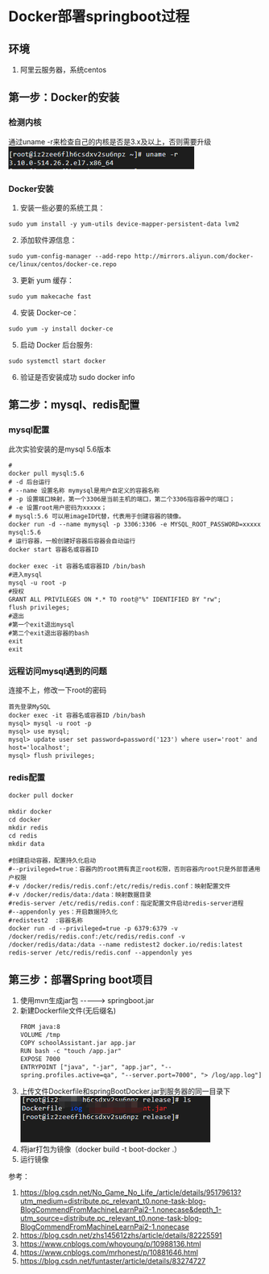 # Docker部署springboot过程

## 环境
1. 阿里云服务器，系统centos

## 第一步：Docker的安装
### 检测内核
通过uname -r来检查自己的内核是否是3.x及以上，否则需要升级
![title](https://raw.githubusercontent.com/pallcard/noteImg/master/noteImg/2020/05/18/1589810615789-1589810615814.png)

### Docker安装
1. 安装一些必要的系统工具：
```
sudo yum install -y yum-utils device-mapper-persistent-data lvm2
```
2. 添加软件源信息：
```
sudo yum-config-manager --add-repo http://mirrors.aliyun.com/docker-ce/linux/centos/docker-ce.repo
```
3. 更新 yum 缓存：
```
sudo yum makecache fast
```
4. 安装 Docker-ce：
```
sudo yum -y install docker-ce
```
5. 启动 Docker 后台服务:
```
sudo systemctl start docker
```
6. 验证是否安装成功
sudo docker info

## 第二步：mysql、redis配置
### mysql配置
此次实验安装的是mysql 5.6版本
```
# 
docker pull mysql:5.6
# -d 后台运行
# --name 设置名称 mymysql是用户自定义的容器名称
# -p 设置端口映射，第一个3306是当前主机的端口，第二个3306指容器中的端口；
# -e 设置root用户密码为xxxxx；
# mysql:5.6 可以用imageID代替，代表用于创建容器的镜像。
docker run -d --name mymysql -p 3306:3306 -e MYSQL_ROOT_PASSWORD=xxxxx mysql:5.6
# 运行容器，一般创建好容器后容器会自动运行
docker start 容器名或容器ID

docker exec -it 容器名或容器ID /bin/bash
#进入mysql
mysql -u root -p
#授权
GRANT ALL PRIVILEGES ON *.* TO root@"%" IDENTIFIED BY "rw";
flush privileges;
#退出
#第一个exit退出mysql
#第二个exit退出容器的bash
exit
exit
```
### 远程访问mysql遇到的问题
连接不上，修改一下root的密码
```
首先登录MySQL
docker exec -it 容器名或容器ID /bin/bash
mysql> mysql -u root -p
mysql> use mysql;  
mysql> update user set password=password('123') where user='root' and host='localhost';  
mysql> flush privileges;  
```
### redis配置
```
docker pull docker
 
mkdir docker
cd docker
mkdir redis
cd redis
mkdir data
 
#创建启动容器，配置持久化启动
#--privileged=true：容器内的root拥有真正root权限，否则容器内root只是外部普通用户权限
#-v /docker/redis/redis.conf:/etc/redis/redis.conf：映射配置文件
#-v /docker/redis/data:/data：映射数据目录
#redis-server /etc/redis/redis.conf：指定配置文件启动redis-server进程
#--appendonly yes：开启数据持久化
#redistest2  :容器名称
docker run -d --privileged=true -p 6379:6379 -v /docker/redis/redis.conf:/etc/redis/redis.conf -v /docker/redis/data:/data --name redistest2 docker.io/redis:latest redis-server /etc/redis/redis.conf --appendonly yes
```

## 第三步：部署Spring boot项目
1. 使用mvn生成jar包 -----> springboot.jar
2. 新建Dockerfile文件(无后缀名)
    ```
    FROM java:8
    VOLUME /tmp
    COPY schoolAssistant.jar app.jar
    RUN bash -c "touch /app.jar"
    EXPOSE 7000
    ENTRYPOINT ["java", "-jar", "app.jar", "--spring.profiles.active=qa", "--server.port=7000", "> /log/app.log"]
    ```
3. 上传文件Dockerfile和springBootDocker.jar到服务器的同一目录下
![title](https://raw.githubusercontent.com/pallcard/noteImg/master/noteImg/2020/05/19/1589818682320-1589818682321.png)
4. 将jar打包为镜像（docker build -t boot-docker .）
5. 运行镜像

参考：
1. https://blog.csdn.net/No_Game_No_Life_/article/details/95179613?utm_medium=distribute.pc_relevant_t0.none-task-blog-BlogCommendFromMachineLearnPai2-1.nonecase&depth_1-utm_source=distribute.pc_relevant_t0.none-task-blog-BlogCommendFromMachineLearnPai2-1.nonecase
2. https://blog.csdn.net/zhs145612zhs/article/details/82225591
3. https://www.cnblogs.com/whoyoung/p/10988136.html
4. https://www.cnblogs.com/mrhonest/p/10881646.html
5. https://blog.csdn.net/funtaster/article/details/83274727

